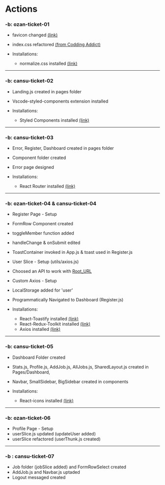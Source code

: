 # Actions

### -b: ozan-ticket-01

- favicon changed [(link)](https://favicon.io/)
- index.css refactored [(from Codding Addict)](https://youtu.be/UDdyGNlQK5w)

- Installations:
  - normalize.css installed [(link)](https://necolas.github.io/normalize.css/)

---

### -b: cansu-ticket-02

- Landing.js created in pages folder
- Vscode-styled-components extension installed

- Installations:
  - Styled Components installed [(link)](https://styled-components.com/docs)

---

### -b: cansu-ticket-03

- Error, Register, Dashboard created in pages folder
- Component folder created
- Error page designed

- Installations:
  - React Router installed [(link)](https://reactrouter.com/docs/en/v6)

---

### -b: ozan-ticket-04 & cansu-ticket-04

- Register Page - Setup
- FormRow Component created
- toggleMember function added
- handleChange & onSubmit edited
- ToastContainer invoked in App.js & toast used in Register.js
- User Slice - Setup (utils/axios.js)
- Choosed an API to work with [Root_URL](https://jobs-api-06.herokuapp.com/api-docs/)
- Custom Axios - Setup
- LocalStorage added for 'user'
- Programmatically Navigated to Dashboard (Register.js)

- Installations:
  - React-Toastify installed [(link)](https://www.npmjs.com/package/react-toastify)
  - React-Redux-Toolkit installed [(link)](https://redux-toolkit.js.org/introduction/getting-started)
  - Axios installed [(link)](https://github.com/axios/axios)

---

### -b: cansu-ticket-05

- Dashboard Folder created
- Stats.js, Profile.js, AddJob.js, AllJobs.js, SharedLayout.js created in Pages/Dashboard,
- Navbar, SmallSidebar, BigSidebar created in components

- Installations:
  - React-icons installed [(link)](https://react-icons.github.io/react-icons/)

---

### -b: ozan-ticket-06

- Profile Page - Setup
- userSlice.js updated (updateUser added)
- userSlice refactored (userThunk.js created)

---

### -b : cansu-ticket-07

- Job folder (jobSlice added) and FormRowSelect created 
- AddJob.js and Navbar.js uptaded
- Logout messaged created
